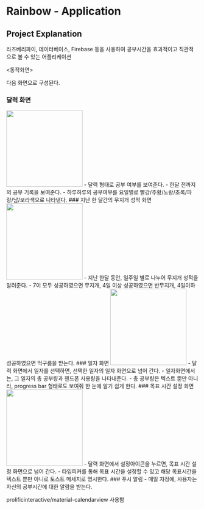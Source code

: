 # Rainbow - Application

## Project Explanation
라즈베리파이, 데이터베이스, Firebase 등을 사용하여 공부시간을 효과적이고 직관적으로 볼 수 있는 어플리케이션

<동작화면>

다음 화면으로 구성된다.

### 달력 화면
<img width="200" src="https://user-images.githubusercontent.com/22738293/97805140-9af02180-1c97-11eb-808b-bfd120d9ca50.jpeg">
- 달력 형태로 공부 여부를 보여준다.
- 한달 전까지의 공부 기록을 보여준다.
- 하루하루의 공부여부를 요일별로 빨강/주황/노랑/초록/파랑/남/보라색으로 나타낸다.  
### 지난 한 달간의 무지개 성적 화면
<img width="200" src="https://user-images.githubusercontent.com/22738293/97805150-aa6f6a80-1c97-11eb-8c26-21e31a00dd97.jpeg">
- 지난 한달 동안, 일주일 별로 나누어 무지개 성적을 알려준다.
- 7이 모두 성공하였으면 무지개, 4일 이상 성공하였으면 반무지개, 4일이하 성공하였으면 먹구름을 받는다.
### 일자 화면
<img width="200" src="https://user-images.githubusercontent.com/22738293/97805146-a3485c80-1c97-11eb-9d20-1c2c1a7aff27.jpeg">
- 달력 화면에서 일자를 선택하면, 선택한 일자의 일자 화면으로 넘어 간다.
- 일자화면에서는, 그 일자의 총 공부량과 핸드폰 사용량을 나타내준다.
- 총 공부량은 텍스트 뿐만 아니라, progress bar 형태로도 보여줘 한 눈에 알기 쉽게 한다.
### 목표 시간 설정 화면
<img width="200" src="https://user-images.githubusercontent.com/22738293/97805148-a6dbe380-1c97-11eb-90eb-89e29e481752.jpeg">
- 달력 화면에서 설정아이콘을 누르면, 목표 시간 설정 화면으로 넘어 간다.
- 타임피커를 통해 목표 시간을 설정할 수 있고 해당 목표시간을 텍스트 뿐만 아니로 토스트 메세지로 명시한다.
### 푸시 알림
- 매일 자정에, 사용자는 자신의 공부시간에 대한 알람을 받는다.

prolificinteractive/material-calendarview
사용함

